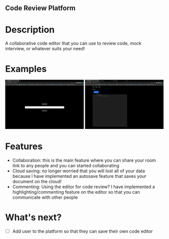 ## Code Review Platform
# Description
A collaborative code editor that you can use to review code, mock interview, or whatever suits your need!

# Examples
<div style="display: flex">
    <img src="assets/homepage.png" alt="image description" width="50%" height="100%" margin="10px">
    &nbsp
    <img src="assets/editor.png" alt="image description" width="50%" height="50%">
</div>

# Features
* Collaboration: this is the main feature where you can share your room link to any people and you can started collaborating
* Cloud saving: no longer worried that you will lost all of your data because I have implemented an autosave feature that saves your document on the cloud!
* Commenting: Using the editor for code review? I have implemented a highlighting/commenting feature on the editor so that you can communicate with other people
# What's next?
- [ ] Add user to the platform so that they can save their own code editor


